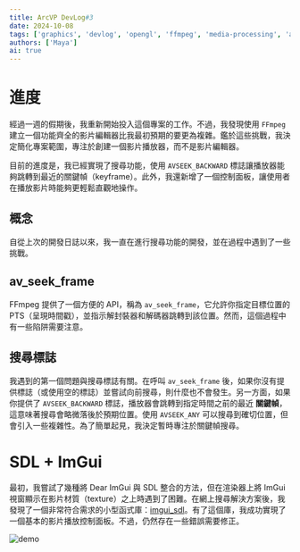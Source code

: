 ```yaml
---
title: ArcVP DevLog#3
date: 2024-10-08
tags: ['graphics', 'devlog', 'opengl', 'ffmpeg', 'media-processing', 'arcvp']
authors: ['Maya']
ai: true
---
```


# 進度

經過一週的假期後，我重新開始投入這個專案的工作。不過，我發現使用 `FFmpeg` 建立一個功能齊全的影片編輯器比我最初預期的要更為複雜。鑑於這些挑戰，我決定簡化專案範圍，專注於創建一個影片播放器，而不是影片編輯器。

目前的進度是，我已經實現了搜尋功能，使用 `AVSEEK_BACKWARD` 標誌讓播放器能夠跳轉到最近的關鍵幀（keyframe）。此外，我還新增了一個控制面板，讓使用者在播放影片時能夠更輕鬆直觀地操作。

## 概念

自從上次的開發日誌以來，我一直在進行搜尋功能的開發，並在過程中遇到了一些挑戰。

## av_seek_frame

FFmpeg 提供了一個方便的 API，稱為 `av_seek_frame`，它允許你指定目標位置的 PTS（呈現時間戳），並指示解封裝器和解碼器跳轉到該位置。然而，這個過程中有一些陷阱需要注意。

## 搜尋標誌

我遇到的第一個問題與搜尋標誌有關。在呼叫 `av_seek_frame` 後，如果你沒有提供標誌（或使用空的標誌）並嘗試向前搜尋，則什麼也不會發生。另一方面，如果你提供了 `AVSEEK_BACKWARD` 標誌，播放器會跳轉到指定時間之前的最近 **關鍵幀**，這意味著搜尋會略微落後於預期位置。使用 `AVSEEK_ANY` 可以搜尋到確切位置，但會引入一些複雜性。為了簡單起見，我決定暫時專注於關鍵幀搜尋。

# SDL + ImGui

最初，我嘗試了幾種將 Dear ImGui 與 SDL 整合的方法，但在渲染器上將 ImGui 視窗顯示在影片材質（texture）之上時遇到了困難。在網上搜尋解決方案後，我發現了一個非常符合需求的小型函式庫：[imgui_sdl](https://github.com/Tyyppi77/imgui_sdl)。有了這個庫，我成功實現了一個基本的影片播放控制面板。不過，仍然存在一些錯誤需要修正。

![demo](/devlog/devlog3-demostrate.png)
